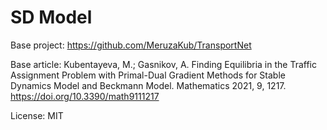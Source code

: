 # SD Model

Base project: https://github.com/MeruzaKub/TransportNet

Base article: Kubentayeva, M.; Gasnikov, A. Finding Equilibria in the Traffic Assignment Problem with Primal-Dual Gradient Methods for Stable Dynamics Model and Beckmann Model. Mathematics 2021, 9, 1217. https://doi.org/10.3390/math9111217

License: MIT
